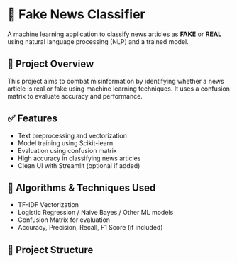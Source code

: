 # 📰 Fake News Classifier

A machine learning application to classify news articles as **FAKE** or **REAL** using natural language processing (NLP) and a trained model.

## 📌 Project Overview

This project aims to combat misinformation by identifying whether a news article is real or fake using machine learning techniques. It uses a confusion matrix to evaluate accuracy and performance.

## ✅ Features

- Text preprocessing and vectorization
- Model training using Scikit-learn
- Evaluation using confusion matrix
- High accuracy in classifying news articles
- Clean UI with Streamlit (optional if added)

## 🧠 Algorithms & Techniques Used

- TF-IDF Vectorization
- Logistic Regression / Naive Bayes / Other ML models
- Confusion Matrix for evaluation
- Accuracy, Precision, Recall, F1 Score (if included)

## 📁 Project Structure

